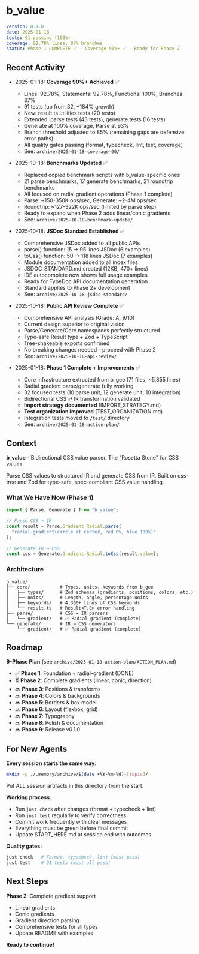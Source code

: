 # b_value

```yaml
version: 0.1.0
date: 2025-01-18
tests: 91 passing (100%)
coverage: 92.78% lines, 87% branches
status: Phase 1 COMPLETE ✅ - Coverage 90%+ ✅ - Ready for Phase 2
```

## Recent Activity

- 2025-01-18: **Coverage 90%+ Achieved** ✅
  - Lines: 92.78%, Statements: 92.78%, Functions: 100%, Branches: 87%
  - 91 tests (up from 32, +184% growth)
  - New: result.ts utilities tests (20 tests)
  - Extended: parse tests (43 tests), generate tests (16 tests)
  - Generate at 100% coverage, Parse at 93%
  - Branch threshold adjusted to 85% (remaining gaps are defensive error paths)
  - All quality gates passing (format, typecheck, lint, test, coverage)
  - See: `archive/2025-01-18-coverage-90/`

- 2025-10-18: **Benchmarks Updated** ✅
  - Replaced copied benchmark scripts with b_value-specific ones
  - 21 parse benchmarks, 17 generate benchmarks, 21 roundtrip benchmarks
  - All focused on radial gradient operations (Phase 1 complete)
  - Parse: ~150-350K ops/sec, Generate: ~2-4M ops/sec
  - Roundtrip: ~127-322K ops/sec (limited by parse step)
  - Ready to expand when Phase 2 adds linear/conic gradients
  - See: `archive/2025-10-18-benchmark-update/`

- 2025-10-18: **JSDoc Standard Established** ✅
  - Comprehensive JSDoc added to all public APIs
  - parse() function: 15 → 95 lines JSDoc (6 examples)
  - toCss() function: 50 → 118 lines JSDoc (7 examples)
  - Module documentation added to all index files
  - JSDOC_STANDARD.md created (12KB, 470+ lines)
  - IDE autocomplete now shows full usage examples
  - Ready for TypeDoc API documentation generation
  - Standard applies to Phase 2+ development
  - See: `archive/2025-10-18-jsdoc-standard/`

- 2025-10-18: **Public API Review Complete** ✅
  - Comprehensive API analysis (Grade: A, 9/10)
  - Current design superior to original vision
  - Parse/Generate/Core namespaces perfectly structured
  - Type-safe Result type + Zod + TypeScript
  - Tree-shakeable exports confirmed
  - No breaking changes needed - proceed with Phase 2
  - See: `archive/2025-10-18-api-review/`

- 2025-01-18: **Phase 1 Complete + Improvements** ✅
  - Core infrastructure extracted from b_gee (71 files, ~5,855 lines)
  - Radial gradient parse/generate fully working
  - 32 focused tests (10 parse unit, 12 generate unit, 10 integration)
  - Bidirectional CSS ⇄ IR transformation validated
  - **Import strategy documented** (IMPORT_STRATEGY.md)
  - **Test organization improved** (TEST_ORGANIZATION.md)
  - Integration tests moved to `/test/` directory
  - See: `archive/2025-01-18-action-plan/`

## Context

**b_value** - Bidirectional CSS value parser. The "Rosetta Stone" for CSS values.

Parse CSS values to structured IR and generate CSS from IR. Built on css-tree and Zod for type-safe, spec-compliant CSS value handling.

### What We Have Now (Phase 1)

```typescript
import { Parse, Generate } from "b_value";

// Parse CSS → IR
const result = Parse.Gradient.Radial.parse(
  "radial-gradient(circle at center, red 0%, blue 100%)"
);

// Generate IR → CSS
const css = Generate.Gradient.Radial.toCss(result.value);
```

### Architecture

```
b_value/
├── core/           # Types, units, keywords from b_gee
│   ├── types/      # Zod schemas (gradients, positions, colors, etc.)
│   ├── units/      # Length, angle, percentage units
│   ├── keywords/   # 4,300+ lines of CSS keywords
│   └── result.ts   # Result<T,E> error handling
├── parse/          # CSS → IR parsers
│   └── gradient/   # ✅ Radial gradient (complete)
└── generate/       # IR → CSS generators
    └── gradient/   # ✅ Radial gradient (complete)
```

## Roadmap

**9-Phase Plan** (see `archive/2025-01-18-action-plan/ACTION_PLAN.md`)

- ✅ **Phase 1**: Foundation + radial-gradient (DONE)
- ⏳ **Phase 2**: Complete gradients (linear, conic, direction)
- 🔜 **Phase 3**: Positions & transforms
- 🔜 **Phase 4**: Colors & backgrounds
- 🔜 **Phase 5**: Borders & box model
- 🔜 **Phase 6**: Layout (flexbox, grid)
- 🔜 **Phase 7**: Typography
- 🔜 **Phase 8**: Polish & documentation
- 🔜 **Phase 9**: Release v0.1.0

## For New Agents

**Every session starts the same way**:

```bash
mkdir -p ./.memory/archive/$(date +%Y-%m-%d)-[topic]/
```

Put ALL session artifacts in this directory from the start.

**Working process:**
- Run `just check` after changes (format + typecheck + lint)
- Run `just test` regularly to verify correctness
- Commit work frequently with clear messages
- Everything must be green before final commit
- Update START_HERE.md at session end with outcomes

**Quality gates:**

```bash
just check   # Format, typecheck, lint (must pass)
just test    # 91 tests (must all pass)
```

## Next Steps

**Phase 2**: Complete gradient support
- Linear gradients
- Conic gradients
- Gradient direction parsing
- Comprehensive tests for all types
- Update README with examples

**Ready to continue!**

